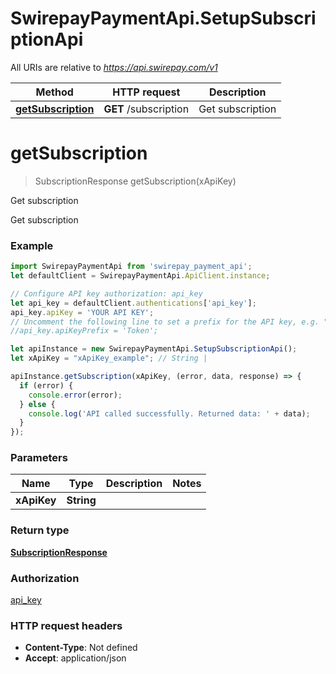 # SwirepayPaymentApi.SetupSubscriptionApi

All URIs are relative to *https://api.swirepay.com/v1*

Method | HTTP request | Description
------------- | ------------- | -------------
[**getSubscription**](SetupSubscriptionApi.md#getSubscription) | **GET** /subscription | Get subscription

<a name="getSubscription"></a>
# **getSubscription**
> SubscriptionResponse getSubscription(xApiKey)

Get subscription

Get subscription

### Example
```javascript
import SwirepayPaymentApi from 'swirepay_payment_api';
let defaultClient = SwirepayPaymentApi.ApiClient.instance;

// Configure API key authorization: api_key
let api_key = defaultClient.authentications['api_key'];
api_key.apiKey = 'YOUR API KEY';
// Uncomment the following line to set a prefix for the API key, e.g. "Token" (defaults to null)
//api_key.apiKeyPrefix = 'Token';

let apiInstance = new SwirepayPaymentApi.SetupSubscriptionApi();
let xApiKey = "xApiKey_example"; // String | 

apiInstance.getSubscription(xApiKey, (error, data, response) => {
  if (error) {
    console.error(error);
  } else {
    console.log('API called successfully. Returned data: ' + data);
  }
});
```

### Parameters

Name | Type | Description  | Notes
------------- | ------------- | ------------- | -------------
 **xApiKey** | **String**|  | 

### Return type

[**SubscriptionResponse**](SubscriptionResponse.md)

### Authorization

[api_key](../README.md#api_key)

### HTTP request headers

 - **Content-Type**: Not defined
 - **Accept**: application/json

